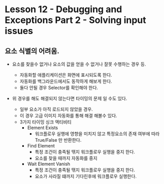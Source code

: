 # Lesson 12 - Debugging and Exceptions Part 2 - Solving input issues

## 요소 식별의 어려움.

* 요소를 찾을수 없거나 요소의 값을 얻을 수 없거나 잘못 수행하는 경우 등.
    * 자동화할 애플리케이션은 화면에 표시되도록 한다.
    * 자동화를 백그라운드에서도 동작하게 해보게 한다.
    * 둘다 안될 경우 Selector를 확인해야 한다.
    
* 위 경우를 해도 해결되지 않는다면 타이밍의 문제 일 수도 있다.
    * 일부 요소가 아직 로드되지 않았을 경우.
    * 이 경우 고급 이미지 자동화를 통해 해결 해볼수 있다.
    * 3가지 타이밍 싱크 액티비티
        + Element Exists
            - 워크플로우 실행에 영향을 미치지 않고 특정요소의 존재 여부에 따라 True/False 만 반환한다.
        + Find Element
            - 특정 조건이 충족될 땎지 워크플로우 실행을 중지 한다.
            - 요소를 찾을 때까지 자동화를 중지
        + Wait Element Vanish
            - 특정 조건이 충족될 땎지 워크플로우 실행을 중지 한다.
            - 요소가 사라질 떄까지 기다린후에 워크플로우 실행한다.